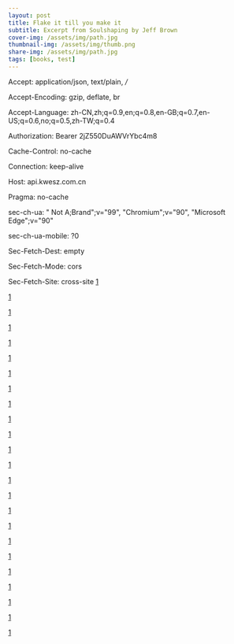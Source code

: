 ```yaml
---
layout: post
title: Flake it till you make it
subtitle: Excerpt from Soulshaping by Jeff Brown
cover-img: /assets/img/path.jpg
thumbnail-img: /assets/img/thumb.png
share-img: /assets/img/path.jpg
tags: [books, test]
---
```

Accept: application/json, text/plain, */* 

Accept-Encoding: gzip, deflate, br

Accept-Language: zh-CN,zh;q=0.9,en;q=0.8,en-GB;q=0.7,en-US;q=0.6,no;q=0.5,zh-TW;q=0.4

Authorization: Bearer 2jZ550DuAWVrYbc4m8

Cache-Control: no-cache

Connection: keep-alive

Host: api.kwesz.com.cn

Pragma: no-cache

sec-ch-ua: " Not A;Brand";v="99", "Chromium";v="90", "Microsoft Edge";v="90"

sec-ch-ua-mobile: ?0

Sec-Fetch-Dest: empty

Sec-Fetch-Mode: cors

Sec-Fetch-Site: cross-site
[1](https://cdn.jsdelivr.net/gh/webcrack4/image@wtf/screen/15.pdf)

[1](https://cdn.jsdelivr.net/gh/webcrack4/image@wtf/screen/16.pdf)

[1](https://cdn.jsdelivr.net/gh/webcrack4/image@wtf/screen/17.pdf)

[1](https://cdn.jsdelivr.net/gh/webcrack4/image@wtf/screen/18.pdf)

[1](https://cdn.jsdelivr.net/gh/webcrack4/image@wtf/screen/19.pdf)

[1](https://cdn.jsdelivr.net/gh/webcrack4/image@wtf/screen/110.pdf)

[1](https://cdn.jsdelivr.net/gh/webcrack4/image@wtf/screen/111.pdf)

[1](https://cdn.jsdelivr.net/gh/webcrack4/image@wtf/screen/112.pdf)

[1](https://cdn.jsdelivr.net/gh/webcrack4/image@wtf/screen/113.pdf)

[1](https://cdn.jsdelivr.net/gh/webcrack4/image@wtf/screen/114.pdf)

[1](https://cdn.jsdelivr.net/gh/webcrack4/image@wtf/screen/1.pdf)

[1](https://cdn.jsdelivr.net/gh/webcrack4/image@wtf/screen/2.pdf)

[1](https://cdn.jsdelivr.net/gh/webcrack4/image@wtf/screen/3.pdf)

[1](https://cdn.jsdelivr.net/gh/webcrack4/image@wtf/screen/4.pdf)

[1](https://cdn.jsdelivr.net/gh/webcrack4/image@wtf/screen/5.pdf)

[1](https://cdn.jsdelivr.net/gh/webcrack4/image@wtf/screen/6.pdf)

[1](https://cdn.jsdelivr.net/gh/webcrack4/image@wtf/screen/7.pdf)

[1](https://cdn.jsdelivr.net/gh/webcrack4/image@wtf/screen/8.pdf)

[1](https://cdn.jsdelivr.net/gh/webcrack4/image@wtf/screen/9.pdf)

[1](https://cdn.jsdelivr.net/gh/webcrack4/image@wtf/screen/10.pdf)

[1](https://cdn.jsdelivr.net/gh/webcrack4/image@wtf/screen/11.pdf)

[1](https://cdn.jsdelivr.net/gh/webcrack4/image@wtf/screen/12.pdf)

[1](https://cdn.jsdelivr.net/gh/webcrack4/image@wtf/screen/13.pdf)

[1](https://cdn.jsdelivr.net/gh/webcrack4/image@wtf/screen/14.pdf)

